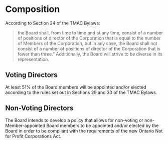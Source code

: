 # Composition

According to Section 24 of the TMAC Bylaws:

> the Board shall, from time to time and at any time, consist of a number of positions of director of the Corporation that is equal to the number of Members of the Corporation, but in any case, the Board shall not consist of a number of positions of director of the Corporation that is fewer than three.” Additionally, the Board will strive to be diverse in its representation.

## Voting Directors

At least 51% of the Board members will be appointed and/or elected according to the rules set out in Sections 29 and 30 of the TMAC Bylaws.

## Non-Voting Directors

The Board intends to develop a policy that allows for non-voting or non-Member-appointed Board members to be appointed and/or elected by the Board in order to be compliant with the requirements of the new Ontario Not for Profit Corporations Act.